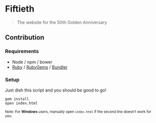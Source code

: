 # Fiftieth
> The website for the 50th Golden Anniversary

## Contribution

### Requirements

- Node / npm / bower
- [Ruby](https://www.ruby-lang.org/en/) / [RubyGems](https://rubygems.org/) / [Bundler](https://bundler.io)

### Setup

Just dish this script and you should be good to go!

```
gem install
open index.html
```

<sub>Note: For **Windows** users, manually open `index.html` if the second line doesn't work for you.</sub>
